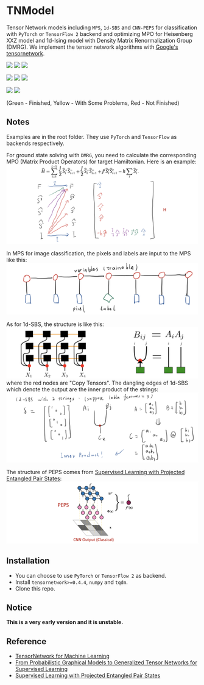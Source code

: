 # TNModel
Tensor Network models including `MPS`, `1d-SBS` and `CNN-PEPS` for classification with `PyTorch` or `TensorFlow 2` backend and optimizing MPO for Heisenberg XXZ model and 1d-Ising model with Density Matrix Renormalization Group (DMRG). We implement the tensor network algorithms with [Google's tensornetwork](https://github.com/google/TensorNetwork.git).

![](https://img.shields.io/badge/MPS-PyTorch-green.svg) ![](https://img.shields.io/badge/SBS-PyTorch-green.svg) ![](https://img.shields.io/badge/PEPS-PyTorch-yellow.svg)

![](https://img.shields.io/badge/MPS-TensowFlow-green.svg) ![](https://img.shields.io/badge/SBS-TensowFlow-yellow.svg) ![](https://img.shields.io/badge/PEPS-TensorFlow-red.svg)

![](https://img.shields.io/badge/DMRG-XXZ-green.svg) ![](https://img.shields.io/badge/DMRG-Ising-green.svg)

(Green - Finished, Yellow - With Some Problems, Red - Not Finished)

## Notes
Examples are in the root folder. They use `PyTorch` and `TensorFlow` as backends respectively.

For ground state solving with `DMRG`, you need to calculate the corresponding MPO (Matrix Product Operators) for target Hamiltonian. Here is an example:
![mpo](img/mpo.png)

In MPS for image classification, the pixels and labels are input to the MPS like this:
![mps](img/mps.png)

As for 1d-SBS, the structure is like this:
![sbs](img/sbs.png)
where the red nodes are "Copy Tensors". The dangling edges of 1d-SBS which denote the output are the inner product of the strings:
![inner](img/inner.png)

The structure of PEPS comes from [Supervised Learning with Projected Entangled Pair States](https://arxiv.org/abs/2009.09932):
![peps](img/peps.png)


## Installation
- You can choose to use `PyTorch` or `TensorFlow 2` as backend.
- Install `tensornetwork>=0.4.4`, `numpy` and `tqdm`.
- Clone this repo.

## Notice
__This is a very early version and it is unstable.__

## Reference
- [TensorNetwork for Machine Learning](https://arxiv.org/abs/1906.06329)
- [From Probabilistic Graphical Models to Generalized Tensor Networks for Supervised Learning](https://arxiv.org/abs/1806.05964)
- [Supervised Learning with Projected Entangled Pair States](https://arxiv.org/abs/2009.09932)
